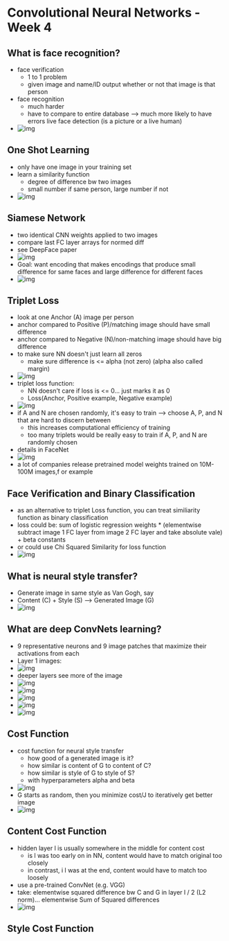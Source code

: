 # Convolutional Neural Networks - Week 4

## What is face recognition?

- face verification
  - 1 to 1 problem
  - given image and name/ID output whether or not that image is that person
- face recognition
  - much harder
  - have to compare to entire database --> much more likely to have errors
live face detection (is a picture or a live human)
- ![img](https://github.com/chriseal/deep_learning_ai/blob/master/4_ConvolutionalNeuralNetworks/week4/4wk4_verification_vs_recognition.png)

## One Shot Learning

- only have one image in your training set
- learn a similarity function
  - degree of difference bw two images
  - small number if same person, large number if not
- ![img](https://github.com/chriseal/deep_learning_ai/blob/master/4_ConvolutionalNeuralNetworks/week4/4wk4_one_shot_learning.png)

## Siamese Network

- two identical CNN weights applied to two images 
- compare last FC layer arrays for normed diff
- see DeepFace paper
- ![img](https://github.com/chriseal/deep_learning_ai/blob/master/4_ConvolutionalNeuralNetworks/week4/4wk4_siamese_learning.png)
- Goal: want encoding that makes encodings that produce small difference for same faces and large difference for different faces
- ![img](https://github.com/chriseal/deep_learning_ai/blob/master/4_ConvolutionalNeuralNetworks/week4/4wk4_siamese_learning_goal.png)

## Triplet Loss

- look at one Anchor (A) image per person
- anchor compared to Positive (P)/matching image should have small difference
- anchor compared to Negative (N)/non-matching image should have big difference
- to make sure NN doesn't just learn all zeros
  - make sure difference is <= alpha (not zero) (alpha also called margin)
- ![img](https://github.com/chriseal/deep_learning_ai/blob/master/4_ConvolutionalNeuralNetworks/week4/4wk4_FaceNet.png)
- triplet loss function:
  - NN doesn't care if loss is <= 0... just marks it as 0
  - Loss(Anchor, Positive example, Negative example)
- ![img](https://github.com/chriseal/deep_learning_ai/blob/master/4_ConvolutionalNeuralNetworks/week4/4wk4_triplet_loss.png)
- if A and N are chosen randomly, it's easy to train
  --> choose A, P, and N that are hard to discern between
  - this increases computational efficiency of training
  - too many triplets would be really easy to train if A, P, and N are randomly chosen
- details in FaceNet
- ![img](https://github.com/chriseal/deep_learning_ai/blob/master/4_ConvolutionalNeuralNetworks/week4/4wk4_triplet_selection.png)
- a lot of companies release pretrained model weights trained on 10M-100M images,f or example

## Face Verification and Binary Classification

- as an alternative to triplet Loss function, you can treat similiarity function as binary classification
- loss could be: sum of logistic regression weights * (elementwise subtract image 1 FC layer from image 2 FC layer and take absolute vale) + beta constants
- or could use Chi Squared Similarity for loss function
- ![img](https://github.com/chriseal/deep_learning_ai/blob/master/4_ConvolutionalNeuralNetworks/week4/4wk4_similarity_function.png)

## What is neural style transfer?

- Generate image in same style as Van Gogh, say
- Content (C) + Style (S) --> Generated Image (G)
- ![img](https://github.com/chriseal/deep_learning_ai/blob/master/4_ConvolutionalNeuralNetworks/week4/4wk4_neural_style_transfer.png)

## What are deep ConvNets learning?

- 9 representative neurons and 9 image patches that maximize their activations from each
- Layer 1 images:
- ![img](https://github.com/chriseal/deep_learning_ai/blob/master/4_ConvolutionalNeuralNetworks/week4/4wk4_layer_1_images.png)
- deeper layers see more of the image
- ![img](https://github.com/chriseal/deep_learning_ai/blob/master/4_ConvolutionalNeuralNetworks/week4/4wk4_layer_1_images_big.png)
- ![img](https://github.com/chriseal/deep_learning_ai/blob/master/4_ConvolutionalNeuralNetworks/week4/4wk4_layer_2_images_big.png)
- ![img](https://github.com/chriseal/deep_learning_ai/blob/master/4_ConvolutionalNeuralNetworks/week4/4wk4_layer_3_images_big.png)
- ![img](https://github.com/chriseal/deep_learning_ai/blob/master/4_ConvolutionalNeuralNetworks/week4/4wk4_layer_4_images_big.png)
- ![img](https://github.com/chriseal/deep_learning_ai/blob/master/4_ConvolutionalNeuralNetworks/week4/4wk4_layer_5_images_big.png)

## Cost Function

- cost function for neural style transfer
  - how good of a generated image is it?
  - how similar is content of G to content of C?
  - how similar is style of G to style of S?
  - with hyperparameters alpha and beta
- ![img](https://github.com/chriseal/deep_learning_ai/blob/master/4_ConvolutionalNeuralNetworks/week4/4wk4_neural_style_transfer_cost.png)
- G starts as random, then you minimize cost/J to iteratively get better image
- ![img](https://github.com/chriseal/deep_learning_ai/blob/master/4_ConvolutionalNeuralNetworks/week4/4wk4_neural_style_transfer_gradient.png)

## Content Cost Function

- hidden layer l is usually somewhere in the middle for content cost
  - is l was too early on in NN, content would have to match original too closely
  - in contrast, i l was at the end, content would have to match too loosely
- use a pre-trained ConvNet (e.g. VGG)
- take: elementwise squared difference bw C and G in layer l / 2 (L2 norm)... elementwise Sum of Squared differences
- ![img](https://github.com/chriseal/deep_learning_ai/blob/master/4_ConvolutionalNeuralNetworks/week4/4wk4_neural_style_transfer_content_cost.png)

## Style Cost Function








